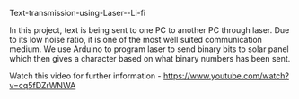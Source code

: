Text-transmission-using-Laser--Li-fi

In this project, text is being sent to one PC to another PC through laser. Due to its low noise ratio, it is one of the most well suited communication medium. We use Arduino to program laser to send binary bits to solar panel which then gives a character based on what binary numbers has been sent.

Watch this video for further information - https://www.youtube.com/watch?v=cq5fDZrWNWA
